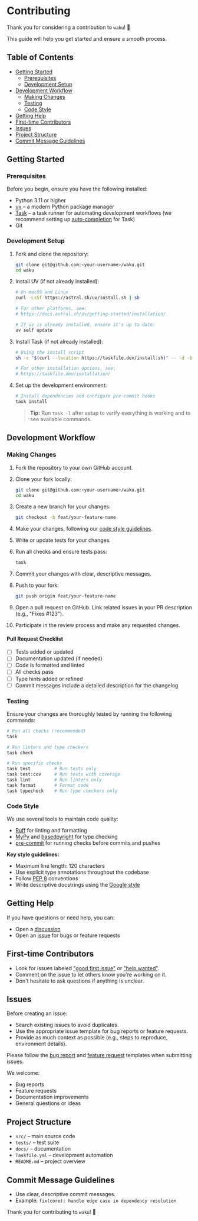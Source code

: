 # Contributing

Thank you for considering a contribution to `waku`! 🎉

This guide will help you get started and ensure a smooth process.

## Table of Contents

- [Getting Started](#getting-started)
  - [Prerequisites](#prerequisites)
  - [Development Setup](#development-setup)
- [Development Workflow](#development-workflow)
  - [Making Changes](#making-changes)
  - [Testing](#testing)
  - [Code Style](#code-style)
- [Getting Help](#getting-help)
- [First-time Contributors](#first-time-contributors)
- [Issues](#issues)
- [Project Structure](#project-structure)
- [Commit Message Guidelines](#commit-message-guidelines)

## Getting Started

### Prerequisites

Before you begin, ensure you have the following installed:

- Python 3.11 or higher
- [uv](https://docs.astral.sh/uv/getting-started/installation/) – a modern Python package manager
- [Task](https://taskfile.dev/installation/) – a task runner for automating development workflows (we recommend setting up [auto-completion](https://taskfile.dev/installation/#setup-completions) for Task)
- Git

### Development Setup

1. Fork and clone the repository:

    ```bash
    git clone git@github.com:<your-username>/waku.git
    cd waku
    ```

2. Install UV (if not already installed):

    ```bash
    # On macOS and Linux
    curl -LsSf https://astral.sh/uv/install.sh | sh

    # For other platforms, see:
    # https://docs.astral.sh/uv/getting-started/installation/

    # If uv is already installed, ensure it's up to date:
    uv self update
    ```

3. Install Task (if not already installed):

    ```bash
    # Using the install script
    sh -c "$(curl --location https://taskfile.dev/install.sh)" -- -d -b /usr/local/bin

    # For other installation options, see:
    # https://taskfile.dev/installation/
    ```

4. Set up the development environment:

    ```bash
    # Install dependencies and configure pre-commit hooks
    task install
    ```

    > **Tip:** Run `task -l` after setup to verify everything is working and to see available commands.

## Development Workflow

### Making Changes

1. Fork the repository to your own GitHub account.
2. Clone your fork locally:

    ```bash
    git clone git@github.com:<your-username>/waku.git
    cd waku
    ```

3. Create a new branch for your changes:

    ```bash
    git checkout -b feat/your-feature-name
    ```

4. Make your changes, following our [code style guidelines](#code-style).
5. Write or update tests for your changes.
6. Run all checks and ensure tests pass:

    ```bash
    task
    ```

7. Commit your changes with clear, descriptive messages.
8. Push to your fork:

    ```bash
    git push origin feat/your-feature-name
    ```

9. Open a pull request on GitHub. Link related issues in your PR description (e.g., "Fixes #123").
10. Participate in the review process and make any requested changes.

#### Pull Request Checklist

- [ ] Tests added or updated
- [ ] Documentation updated (if needed)
- [ ] Code is formatted and linted
- [ ] All checks pass
- [ ] Type hints added or refined
- [ ] Commit messages include a detailed description for the changelog

### Testing

Ensure your changes are thoroughly tested by running the following commands:

```bash
# Run all checks (recommended)
task

# Run linters and type checkers
task check

# Run specific checks
task test         # Run tests only
task test:cov     # Run tests with coverage
task lint         # Run linters only
task format       # Format code
task typecheck    # Run type checkers only
```

### Code Style

We use several tools to maintain code quality:

- [Ruff](https://github.com/astral-sh/ruff) for linting and formatting
- [MyPy](http://mypy-lang.org/) and [basedpyright](https://github.com/detachhead/basedpyright) for type checking
- [pre-commit](https://pre-commit.com/) for running checks before commits and pushes

**Key style guidelines:**

- Maximum line length: 120 characters
- Use explicit type annotations throughout the codebase
- Follow [PEP 8](https://peps.python.org/pep-0008/) conventions
- Write descriptive docstrings using the [Google style](https://google.github.io/styleguide/pyguide.html#38-comments-and-docstrings)

## Getting Help

If you have questions or need help, you can:

- Open a [discussion](https://github.com/waku-py/waku/discussions)
- Open an [issue](https://github.com/waku-py/waku/issues) for bugs or feature requests

## First-time Contributors

- Look for issues labeled ["good first issue"](https://github.com/waku-py/waku/labels/good-first-issue) or ["help wanted"](https://github.com/waku-py/waku/labels/help-wanted).
- Comment on the issue to let others know you're working on it.
- Don't hesitate to ask questions if anything is unclear.

## Issues

Before creating an issue:

- Search existing issues to avoid duplicates.
- Use the appropriate issue template for bug reports or feature requests.
- Provide as much context as possible (e.g., steps to reproduce, environment details).

Please follow the [bug report](https://github.com/waku-py/waku/issues/new?template=bug_report.md) and [feature request](https://github.com/waku-py/waku/issues/new?template=feature_request.md) templates when submitting issues.

We welcome:

- Bug reports
- Feature requests
- Documentation improvements
- General questions or ideas

## Project Structure

- `src/` – main source code
- `tests/` – test suite
- `docs/` – documentation
- `Taskfile.yml` – development automation
- `README.md` – project overview

## Commit Message Guidelines

- Use clear, descriptive commit messages.
- Example: `fix(core): handle edge case in dependency resolution`

Thank you for contributing to `waku`! 🙏
